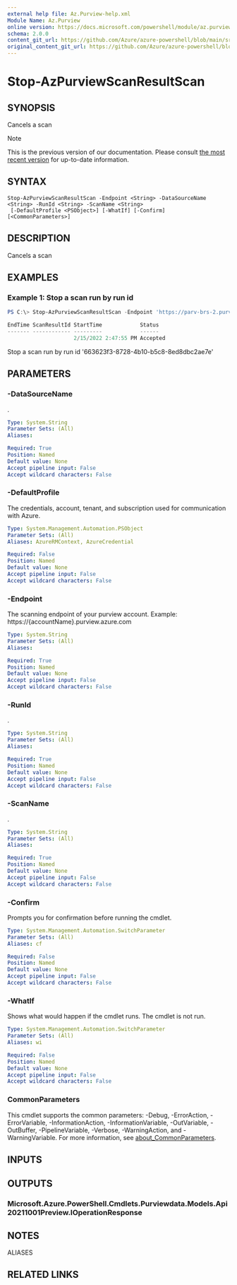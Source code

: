 ```yaml
---
external help file: Az.Purview-help.xml
Module Name: Az.Purview
online version: https://docs.microsoft.com/powershell/module/az.purview/stop-azpurviewscanresultscan
schema: 2.0.0
content_git_url: https://github.com/Azure/azure-powershell/blob/main/src/Purview/Purview/help/Stop-AzPurviewScanResultScan.md
original_content_git_url: https://github.com/Azure/azure-powershell/blob/main/src/Purview/Purview/help/Stop-AzPurviewScanResultScan.md
---
```


# Stop-AzPurviewScanResultScan

## SYNOPSIS
Cancels a scan

> [!NOTE]
>This is the previous version of our documentation. Please consult [the most recent version](/powershell/module/az.purview/stop-azpurviewscanresultscan) for up-to-date information.

## SYNTAX

```
Stop-AzPurviewScanResultScan -Endpoint <String> -DataSourceName <String> -RunId <String> -ScanName <String>
 [-DefaultProfile <PSObject>] [-WhatIf] [-Confirm] [<CommonParameters>]
```

## DESCRIPTION
Cancels a scan

## EXAMPLES

### Example 1: Stop a scan run by run id
```powershell
PS C:\> Stop-AzPurviewScanResultScan -Endpoint 'https://parv-brs-2.purview.azure.com/' -DataSourceName 'DataScanTestData-Parv' -ScanName 'Scan1ForDemo' -RunId '663623f3-8728-4b10-b5c8-8ed8dbc2ae7e'

EndTime ScanResultId StartTime            Status
------- ------------ ---------            ------
                     2/15/2022 2:47:55 PM Accepted
```

Stop a scan run by run id '663623f3-8728-4b10-b5c8-8ed8dbc2ae7e'

## PARAMETERS

### -DataSourceName
.

```yaml
Type: System.String
Parameter Sets: (All)
Aliases:

Required: True
Position: Named
Default value: None
Accept pipeline input: False
Accept wildcard characters: False
```

### -DefaultProfile
The credentials, account, tenant, and subscription used for communication with Azure.

```yaml
Type: System.Management.Automation.PSObject
Parameter Sets: (All)
Aliases: AzureRMContext, AzureCredential

Required: False
Position: Named
Default value: None
Accept pipeline input: False
Accept wildcard characters: False
```

### -Endpoint
The scanning endpoint of your purview account.
Example: https://{accountName}.purview.azure.com

```yaml
Type: System.String
Parameter Sets: (All)
Aliases:

Required: True
Position: Named
Default value: None
Accept pipeline input: False
Accept wildcard characters: False
```

### -RunId
.

```yaml
Type: System.String
Parameter Sets: (All)
Aliases:

Required: True
Position: Named
Default value: None
Accept pipeline input: False
Accept wildcard characters: False
```

### -ScanName
.

```yaml
Type: System.String
Parameter Sets: (All)
Aliases:

Required: True
Position: Named
Default value: None
Accept pipeline input: False
Accept wildcard characters: False
```

### -Confirm
Prompts you for confirmation before running the cmdlet.

```yaml
Type: System.Management.Automation.SwitchParameter
Parameter Sets: (All)
Aliases: cf

Required: False
Position: Named
Default value: None
Accept pipeline input: False
Accept wildcard characters: False
```

### -WhatIf
Shows what would happen if the cmdlet runs.
The cmdlet is not run.

```yaml
Type: System.Management.Automation.SwitchParameter
Parameter Sets: (All)
Aliases: wi

Required: False
Position: Named
Default value: None
Accept pipeline input: False
Accept wildcard characters: False
```

### CommonParameters
This cmdlet supports the common parameters: -Debug, -ErrorAction, -ErrorVariable, -InformationAction, -InformationVariable, -OutVariable, -OutBuffer, -PipelineVariable, -Verbose, -WarningAction, and -WarningVariable. For more information, see [about_CommonParameters](http://go.microsoft.com/fwlink/?LinkID=113216).

## INPUTS

## OUTPUTS

### Microsoft.Azure.PowerShell.Cmdlets.Purviewdata.Models.Api20211001Preview.IOperationResponse

## NOTES

ALIASES

## RELATED LINKS
